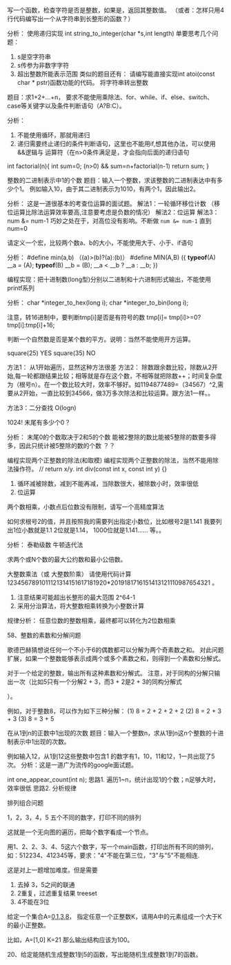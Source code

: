 

写一个函数，检查字符是否是整数，如果是，返回其整数值。
（或者：怎样只用4行代码编写出一个从字符串到长整形的函数？）

分析：
使用递归实现
int string_to_integer(char *s,int length)
单要思考几个问题：
1. s是空字符串
2. s传参为非数字字符
3. 超出整数所能表示范围
类似的题目还有：
请编写能直接实现int atoi(const char * pstr)函数功能的代码。  将字符串转出整数



题目：求1+2+…+n，
要求不能使用乘除法、for、while、if、else、switch、case等关键字以及条件判断语句（A?B:C）。

分析：
1. 不能使用循环，那就用递归
2. 递归需要终止递归的条件判断语句，这里也不能用if,想其他办法，可以使用 &&逻辑与 运算符（在n>0条件满足是，才会指向后面的递归语句


int factorial(n){
    int sum=0;
    (n>0) && sum=n+factorial(n-1)
    return sum;
}




整数的二进制表示中1的个数
题目：输入一个整数，求该整数的二进制表达中有多少个1。
例如输入10，由于其二进制表示为1010，有两个1，因此输出2。

分析：
这是一道很基本的考查位运算的面试题。
解法1：一轮循环移位计数 （移位运算比除法运算效率要高,注意要考虑是负数的情况）
解法2：位运算
解法3：num &= num-1  巧妙之处在于，对高位没有影响。不断做 `num &= num-1` 直到num=0




请定义一个宏，比较两个数a、b的大小，不能使用大于、小于、if语句

分析：
#define min(a,b) （(a)>(b)?(a):(b)）
#define MIN(A,B) ({ __typeof__(A) __a = (A); __typeof__(B) __b = (B); __a < __b ? __a : __b; })





编程实现：把十进制数(long型)分别以二进制和十六进制形式输出，不能使用printf系列

分析：
char *integer_to_hex(long i);
char *integer_to_bin(long i);

注意，转16进制中，要判断tmp[i]是否是有符号的数
tmp[i]= tmp[i]>=0?tmp[i]:tmp[i]+16;






判断一个自然数是否是某个数的平方。说明：当然不能使用开方运算。

square(25) YES
square(35) NO

方法1： 从1开始遍历，显然这种方法很差
方法2： 除数跟余数比较，除数从2开始,每一轮都跟结果比较；相等就是存在这个数，不相等就把除数++；时间复杂度为（根号n）。在一个数比较大时，效率不够好。如1194877489=（34567）^2,需要从2开始，一直比较到34566，做3万多次除法和比较运算。跟方法1一样。。

方法3：二分查找 O(logn)




1024! 末尾有多少个0？

分析：
末尾0的个数取决于2和5的个数
能被2整除的数比能被5整除的数要多得多，因此只统计被5整除的数的个数
？？





编程实现两个正整数的除法(和取模)
编程实现两个正整数的除法，当然不能用除法操作符。
// return x/y.
int div(const int x, const int y) 
{}

1. 循环减被除数，减到不能再减，当除数很大，被除数小时，效率很低
2. 位运算




两个数相乘，小数点后位数没有限制，请写一个高精度算法






如何求根号2的值，并且按照我的需要列出指定小数位，比如根号2是1.141 我要列出1位小数就是1.1 2位就是1.14， 1000位就是1.141...... 等。。

分析：
泰勒级数
牛顿迭代法





求两个或N个数的最大公约数和最小公倍数。


大整数乘法（或 大整数阶乘）
请使用代码计算1234567891011121314151617181920*2019181716151413121110987654321 。

1. 注意结果可能超出长整形的最大范围 2^64-1
2. 采用分治算法，将大整数相乘转换为小整数计算

规律分析：
任意位数的整数相乘，最终都可以转化为2位数相乘








58、整数的素数和分解问题

歌德巴赫猜想说任何一个不小于6的偶数都可以分解为两个奇素数之和。
对此问题扩展，如果一个整数能够表示成两个或多个素数之和，则得到一个素数和分解式。

对于一个给定的整数，输出所有这种素数和分解式。
注意，对于同构的分解只输出一次（比如5只有一个分解2 + 3，而3 + 2是2 + 3的同构分解式

）。

例如，对于整数8，可以作为如下三种分解：
(1) 8 = 2 + 2 + 2 + 2
(2) 8 = 2 + 3 + 3
(3) 8 = 3 + 5





在从1到n的正数中1出现的次数
题目：输入一个整数n，求从1到n这n个整数的十进制表示中1出现的次数。

例如输入12，从1到12这些整数中包含1 的数字有1，10，11和12，1一共出现了5次。
分析：这是一道广为流传的google面试题。

int one_appear_count(int n);
思路1. 遍历1~n，统计出现1的个数；n足够大时，效率很低
思路2. 分析规律











排列组合问题

1，2，3，4，5 五个不同的数字，打印不同的排列

这就是一个无向图的遍历，把每个数字看成一个节点。


用1、2、2、3、4、5这六个数字，写一个main函数，打印出所有不同的排列，
如：512234、412345等，要求："4"不能在第三位，"3"与"5"不能相连.

这是对上一题增加难度。但是需要
1. 去掉 3，5之间的联通
2. 2重复，过滤重复结果  treeset
3. 4不能在3位






给定一个集合A=[0,1,3,8](该集合中的元素都是在0，9之间的数字，但未必全部包含)，
指定任意一个正整数K，请用A中的元素组成一个大于K的最小正整数。

比如，A=[1,0] K=21 那么输出结构应该为100。




20、给定能随机生成整数1到5的函数，写出能随机生成整数1到7的函数。













